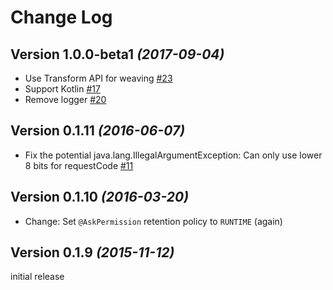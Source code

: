 Change Log
==========

Version 1.0.0-beta1 *(2017-09-04)*
----------------------------------
* Use Transform API for weaving [#23](https://github.com/canelmas/let/issues/23)
* Support Kotlin [#17](https://github.com/canelmas/let/issues/17)
* Remove logger [#20](https://github.com/canelmas/let/issues/20)

Version 0.1.11 *(2016-06-07)*
-----------------------------
* Fix the potential java.lang.IllegalArgumentException: Can only use lower
8 bits for requestCode [#11](https://github.com/canelmas/let/issues/11)

Version 0.1.10 *(2016-03-20)*
-----------------------------
* Change: Set `@AskPermission` retention policy to `RUNTIME` (again)

Version 0.1.9 *(2015-11-12)*
----------------------------

initial release